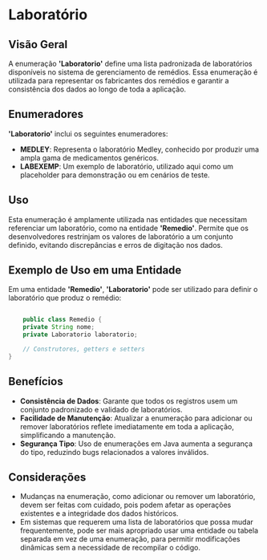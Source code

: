 # Laboratório

## Visão Geral

A enumeração **'Laboratorio'** define uma lista padronizada de laboratórios disponíveis no sistema de gerenciamento de remédios. Essa enumeração é utilizada para representar os fabricantes dos remédios e garantir a consistência dos dados ao longo de toda a aplicação.

## Enumeradores

**'Laboratorio'** inclui os seguintes enumeradores:

- **MEDLEY**: Representa o laboratório Medley, conhecido por produzir uma ampla gama de medicamentos genéricos.
- **LABEXEMP**: Um exemplo de laboratório, utilizado aqui como um placeholder para demonstração ou em cenários de teste.

## Uso

Esta enumeração é amplamente utilizada nas entidades que necessitam referenciar um laboratório, como na entidade **'Remedio'**. Permite que os desenvolvedores restrinjam os valores de laboratório a um conjunto definido, evitando discrepâncias e erros de digitação nos dados.
 
## Exemplo de Uso em uma Entidade

Em uma entidade **'Remedio'**, **'Laboratorio'** pode ser utilizado para definir o laboratório que produz o remédio:

``` Java

    public class Remedio {
    private String nome;
    private Laboratorio laboratorio;

    // Construtores, getters e setters
}

```

## Benefícios

- **Consistência de Dados**: Garante que todos os registros usem um conjunto padronizado e validado de laboratórios.
- **Facilidade de Manutenção**: Atualizar a enumeração para adicionar ou remover laboratórios reflete imediatamente em toda a aplicação, simplificando a manutenção.
- **Segurança Tipo**: Uso de enumerações em Java aumenta a segurança do tipo, reduzindo bugs relacionados a valores inválidos.

## Considerações

- Mudanças na enumeração, como adicionar ou remover um laboratório, devem ser feitas com cuidado, pois podem afetar as operações existentes e a integridade dos dados históricos.
- Em sistemas que requerem uma lista de laboratórios que possa mudar frequentemente, pode ser mais apropriado usar uma entidade ou tabela separada em vez de uma enumeração, para permitir modificações dinâmicas sem a necessidade de recompilar o código.